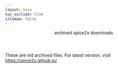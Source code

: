 ```yaml
---
layout: base
nav_exclude: true
sitemap: false
---
```


<div class="wrapper">
    <header>
      archived spice2x downloads
    </header>
    <main>
      <div class="content">
        <p>
          These are old archived files. For latest version, visit <a href="https://spice2x.github.io/">https://spice2x.github.io/</a>
        <ul class="downloads">          
        </ul>
      </div>
    </main>
</div>